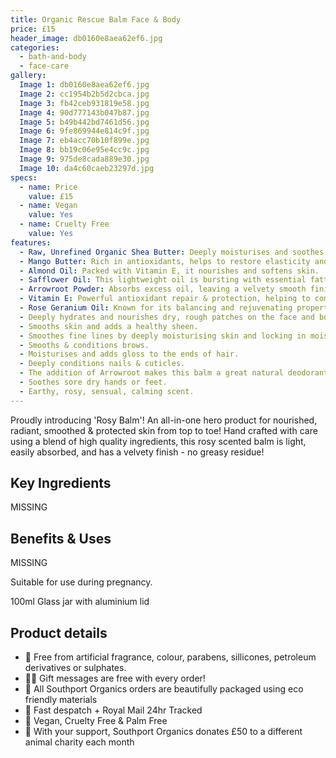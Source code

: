```yaml
---
title: Organic Rescue Balm Face & Body
price: £15
header_image: db0160e8aea62ef6.jpg
categories:
  - bath-and-body
  - face-care
gallery:
  Image 1: db0160e8aea62ef6.jpg
  Image 2: cc1954b2b5d2cbca.jpg
  Image 3: fb42ceb931819e58.jpg
  Image 4: 90d777143b047b87.jpg
  Image 5: b49b442bd7461d56.jpg
  Image 6: 9fe869944e814c9f.jpg
  Image 7: eb4acc70b10f899e.jpg
  Image 8: bb19c06e95e4cc9c.jpg
  Image 9: 975de8cada889e30.jpg
  Image 10: da4c60caeb23297d.jpg
specs:
  - name: Price
    value: £15
  - name: Vegan
    value: Yes
  - name: Cruelty Free
    value: Yes
features:
  - Raw, Unrefined Organic Shea Butter: Deeply moisturises and soothes dry, irritated skin.
  - Mango Butter: Rich in antioxidants, helps to restore elasticity and suppleness to the skin.
  - Almond Oil: Packed with Vitamin E, it nourishes and softens skin.
  - Safflower Oil: This lightweight oil is bursting with essential fatty acids.
  - Arrowroot Powder: Absorbs excess oil, leaving a velvety smooth finish. Skin protective properties.
  - Vitamin E: Powerful antioxidant repair & protection, helping to combat signs of aging and environmental damage.
  - Rose Geranium Oil: Known for its balancing and rejuvenating properties, promotes a healthy, glowing complexion.
  - Deeply hydrates and nourishes dry, rough patches on the face and body.
  - Smooths skin and adds a healthy sheen.
  - Smoothes fine lines by deeply moisturising skin and locking in moisture.
  - Smooths & conditions brows.
  - Moisturises and adds gloss to the ends of hair.
  - Deeply conditions nails & cuticles.
  - The addition of Arrowroot makes this balm a great natural deodorant.
  - Soothes sore dry hands or feet.
  - Earthy, rosy, sensual, calming scent.
---
```


Proudly introducing 'Rosy Balm'! An all-in-one hero product for nourished, radiant, smoothed & protected skin from top to toe! Hand crafted with care using a blend of high quality ingredients, this rosy scented balm is light, easily absorbed, and has a velvety finish - no greasy residue!

## Key Ingredients

MISSING

## Benefits & Uses

MISSING

Suitable for use during pregnancy.

100ml Glass jar with aluminium lid

## Product details

- 🍊 Free from artificial fragrance, colour, parabens, sillicones, petroleum derivatives or sulphates.
- ✍🏼 Gift messages are free with every order!
- 🌿 All Southport Organics orders are beautifully packaged using eco friendly materials
- 📮 Fast despatch + Royal Mail 24hr Tracked
- 🐰 Vegan, Cruelty Free & Palm Free
- 🐾 With your support, Southport Organics donates £50 to a different animal charity each month

